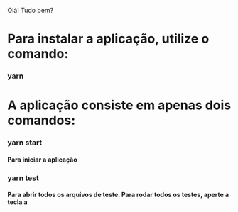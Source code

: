 Olá! Tudo bem?

# Para instalar a aplicação, utilize o comando: 

### yarn

# A aplicação consiste em apenas dois comandos: 

### yarn start 
#### Para iniciar a aplicação

### yarn test
#### Para abrir todos os arquivos de teste. Para rodar todos os testes, aperte a tecla a
